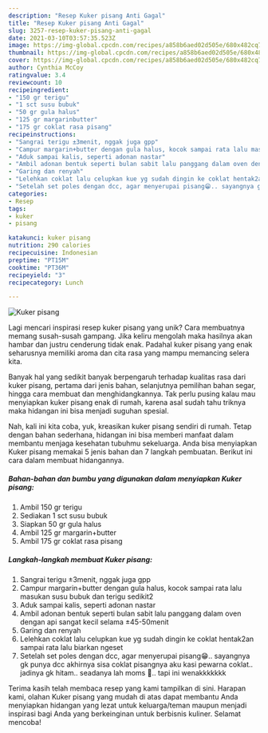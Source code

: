 ```yaml
---
description: "Resep Kuker pisang Anti Gagal"
title: "Resep Kuker pisang Anti Gagal"
slug: 3257-resep-kuker-pisang-anti-gagal
date: 2021-03-10T03:57:35.523Z
image: https://img-global.cpcdn.com/recipes/a858b6aed02d505e/680x482cq70/kuker-pisang-foto-resep-utama.jpg
thumbnail: https://img-global.cpcdn.com/recipes/a858b6aed02d505e/680x482cq70/kuker-pisang-foto-resep-utama.jpg
cover: https://img-global.cpcdn.com/recipes/a858b6aed02d505e/680x482cq70/kuker-pisang-foto-resep-utama.jpg
author: Cynthia McCoy
ratingvalue: 3.4
reviewcount: 10
recipeingredient:
- "150 gr terigu"
- "1 sct susu bubuk"
- "50 gr gula halus"
- "125 gr margarinbutter"
- "175 gr coklat rasa pisang"
recipeinstructions:
- "Sangrai terigu ±3menit, nggak juga gpp"
- "Campur margarin+butter dengan gula halus, kocok sampai rata lalu masukan susu bubuk dan terigu sedikit2"
- "Aduk sampai kalis, seperti adonan nastar"
- "Ambil adonan bentuk seperti bulan sabit lalu panggang dalam oven dengan api sangat kecil selama ±45-50menit"
- "Garing dan renyah"
- "Lelehkan coklat lalu celupkan kue yg sudah dingin ke coklat hentak2an sampai rata lalu biarkan ngeset"
- "Setelah set poles dengan dcc, agar menyerupai pisang😁.. sayangnya gk punya dcc akhirnya sisa coklat pisangnya aku kasi pewarna coklat.. jadinya gk hitam.. seadanya lah moms 🤭.. tapi ini wenakkkkkkk"
categories:
- Resep
tags:
- kuker
- pisang

katakunci: kuker pisang 
nutrition: 290 calories
recipecuisine: Indonesian
preptime: "PT15M"
cooktime: "PT36M"
recipeyield: "3"
recipecategory: Lunch

---
```



![Kuker pisang](https://img-global.cpcdn.com/recipes/a858b6aed02d505e/680x482cq70/kuker-pisang-foto-resep-utama.jpg)

Lagi mencari inspirasi resep kuker pisang yang unik? Cara membuatnya memang susah-susah gampang. Jika keliru mengolah maka hasilnya akan hambar dan justru cenderung tidak enak. Padahal kuker pisang yang enak seharusnya memiliki aroma dan cita rasa yang mampu memancing selera kita.

Banyak hal yang sedikit banyak berpengaruh terhadap kualitas rasa dari kuker pisang, pertama dari jenis bahan, selanjutnya pemilihan bahan segar, hingga cara membuat dan menghidangkannya. Tak perlu pusing kalau mau menyiapkan kuker pisang enak di rumah, karena asal sudah tahu triknya maka hidangan ini bisa menjadi suguhan spesial.




Nah, kali ini kita coba, yuk, kreasikan kuker pisang sendiri di rumah. Tetap dengan bahan sederhana, hidangan ini bisa memberi manfaat dalam membantu menjaga kesehatan tubuhmu sekeluarga. Anda bisa menyiapkan Kuker pisang memakai 5 jenis bahan dan 7 langkah pembuatan. Berikut ini cara dalam membuat hidangannya.

<!--inarticleads1-->

##### Bahan-bahan dan bumbu yang digunakan dalam menyiapkan Kuker pisang:

1. Ambil 150 gr terigu
1. Sediakan 1 sct susu bubuk
1. Siapkan 50 gr gula halus
1. Ambil 125 gr margarin+butter
1. Ambil 175 gr coklat rasa pisang




<!--inarticleads2-->

##### Langkah-langkah membuat Kuker pisang:

1. Sangrai terigu ±3menit, nggak juga gpp
1. Campur margarin+butter dengan gula halus, kocok sampai rata lalu masukan susu bubuk dan terigu sedikit2
1. Aduk sampai kalis, seperti adonan nastar
1. Ambil adonan bentuk seperti bulan sabit lalu panggang dalam oven dengan api sangat kecil selama ±45-50menit
1. Garing dan renyah
1. Lelehkan coklat lalu celupkan kue yg sudah dingin ke coklat hentak2an sampai rata lalu biarkan ngeset
1. Setelah set poles dengan dcc, agar menyerupai pisang😁.. sayangnya gk punya dcc akhirnya sisa coklat pisangnya aku kasi pewarna coklat.. jadinya gk hitam.. seadanya lah moms 🤭.. tapi ini wenakkkkkkk




Terima kasih telah membaca resep yang kami tampilkan di sini. Harapan kami, olahan Kuker pisang yang mudah di atas dapat membantu Anda menyiapkan hidangan yang lezat untuk keluarga/teman maupun menjadi inspirasi bagi Anda yang berkeinginan untuk berbisnis kuliner. Selamat mencoba!
